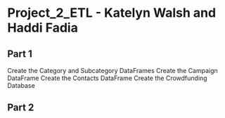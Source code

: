 # Project_2_ETL - Katelyn Walsh and Haddi Fadia
## Part 1 
Create the Category and Subcategory DataFrames
Create the Campaign DataFrame
Create the Contacts DataFrame
Create the Crowdfunding Database

## Part 2 
